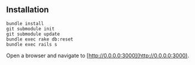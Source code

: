 ## Installation

    bundle install
    git submodule init
    git submodule update
    bundle exec rake db:reset
    bundle exec rails s

Open a browser and navigate to [http://0.0.0.0:3000](http://0.0.0.0:3000).
